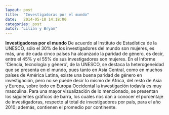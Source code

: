 ```yaml
---
layout: post
title:  "Investigadoras por el mundo"
date:   2014-05-18 14:18:00
categories: post
autor: "Lilian y Bryan"
---
```

<b>Investigadoras por el mundo</b> 
De acuerdo al Instituto de Estad&iacute;stica de la UNESCO, s&oacute;lo el 30% de los investigadores del mundo son mujeres, es m&aacute;s, uno de cada cinco pa&iacute;ses ha alcanzado la paridad de g&eacute;nero, es decir, entre el 45% y el 55% de sus investigadores son mujeres.
En el Informe 'Ciencia, tecnolog&iacute;a y g&eacute;nero', de la UNESCO, se destaca la heterogeneidad que se presenta en el mundo, pues tanto en Asia Central, como en muchos pa&iacute;ses de Am&eacute;rica Latina, existe una buena paridad de g&eacute;nero en investigaci&oacute;n, pero no se puede decir lo mismo de &Aacute;frica, del resto de Asia y Europa, sobre todo en Europa Occidental la investigaci&oacute;n todav&iacute;a es muy masculina.
Para una mayor visualizaci&oacute;n de lo mencionado, se presentan los siguientes gr&aacute;ficos de barra, los cuales nos dan a conocer el porcentaje de investigadoras, respecto al total de investigadores por pa&iacute;s, para el a&ntilde;o 2010; adem&aacute;s, contienen el promedio por continente. 

